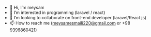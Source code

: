 - 👋 Hi, I’m  meysam
- 👀 I’m interested in programming (laravel / react)
- 💞️ I’m looking to collaborate on front-end developer (laravel/React js)
- 📫 How to reach me (meysamesmaili220@gmail.com or +98 9396860421)

<!---
meysam-Developer/meysam-Developer is a ✨ special ✨ repository because its `README.md` (this file) appears on your GitHub profile.
You can click the Preview link to take a look at your changes.
--->
